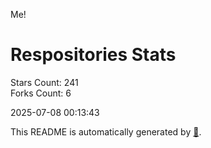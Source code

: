 Me!

# Respositories Stats
Stars Count: 241  
Forks Count: 6

2025-07-08 00:13:43  

This README is automatically generated by [🐰](https://github.com/rnitta/rnitta).
